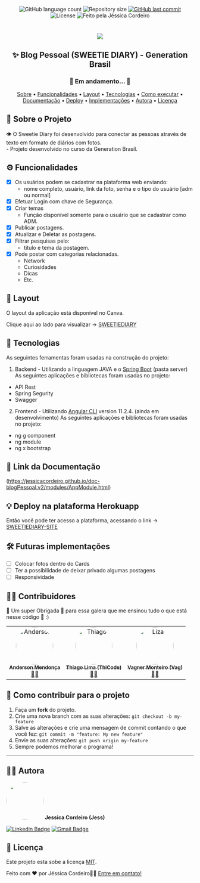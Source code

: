 <p align="center">
  <img alt="GitHub language count" src="https://img.shields.io/github/languages/count/jessicacordeiro/projeto-blogPessoal?color=%2304D361&style=flat">

  <img alt="Repository size" src="https://img.shields.io/github/repo-size/jessicacordeiro/projeto-blogPessoal?style=flat">
  
  <a href="https://github.com/jessicacordeiro/projeto-blogPessoal/commits/master">
    <img alt="GitHub last commit" src="https://img.shields.io/github/last-commit/jessicacordeiro/projeto-blogPessoal?style=flat">
  </a>
    
   <img alt="License" src="https://img.shields.io/badge/license-MIT-brightgreen?style=flat">
   
   <img alt="Feito pela Jéssica Cordeiro" src="https://img.shields.io/badge/feito%20por-JessicaCordeiro-%237519C1">
  
</p>

<h1 align="center">
    <img src="https://i.imgur.com/2kOLPJY.png" />
</h1>
  
  <h2 align="center"> 
  ✨ Blog Pessoal (SWEETIE DIARY) - Generation Brasil
 </h2>
 
 <h3 align="center">
  🚧 Em andamento... 🚧
 </h3>
    

<p align="center">
 <a href="#-sobre-o-projeto">Sobre</a> •
 <a href="#-funcionalidades">Funcionalidades</a> •
 <a href="#-layout">Layout</a> •
 <a href="#-tecnologias">Tecnologias</a> • 
 <a href="#-como-executar-o-projeto">Como executar</a> • 
 <a href="#-link-da-documentacao">Documentação</a> • 
 <a href="#-deploy-na-plataforma-herokuapp">Deploy</a> •
 <a href="#-futuras-implementacoes">Implementações</a> • 
 <a href="#-autora">Autora</a> • 
 <a href="#user-content--licença">Licença</a>
</p>

## 📄 Sobre o Projeto
<p align="start"> 
	👁️ O Sweetie Diary foi desenvolvido para conectar as pessoas através de texto em formato de 
  diários com fotos.<br>- Projeto desenvolvido no curso da Generation Brasil.
</p>
   
   
## ⚙️ Funcionalidades

- [x] Os usuários podem se cadastrar na plataforma web enviando:
	- nome completo, usuário, link da foto, senha e o tipo do usuário [adm ou normal]
- [x] Efetuar Login com chave de Segurança.
- [x] Criar temas
   - Função disponível somente para o usuário que se cadastrar como ADM.
- [x] Publicar postagens.
- [x] Atualizar e Deletar as postagens.
- [x] Filtrar pesquisas pelo:
	- titulo e tema da postagem.  
- [x] Pode postar com categorias relacionadas.
	- Network
	- Curiosidades
	- Dicas
	- Etc. 

## 🎨 Layout

O layout da aplicação está disponível no Canva. 

Clique aqui ao lado para visualizar -> [SWEETIEDIARY](https://www.canva.com/design/DAEctaSf9tg/WAb2Q6tvRAlTkxLlznyAig/view)


## 🚀 Tecnologias

As seguintes ferramentas foram usadas na construção do projeto:

1. Backend - Utilizando a linguagem JAVA e o [Spring Boot](https://start.spring.io/) (pasta server) 
As seguintes aplicações e bibliotecas foram usadas no projeto:

- API Rest
- Spring Segurity 
- Swagger

2. Frontend - Utilizando [Angular CLI](https://github.com/angular/angular-cli) version 11.2.4. (ainda em desenvolvimento)
As seguintes aplicações e bibliotecas foram usadas no projeto:

- ng g component
- ng module
- ng x bootstrap

## 🔗 Link da Documentação

(https://jessicacordeiro.github.io/doc-blogPessoal.v2/modules/AppModule.html)

## 💡 Deploy na plataforma Herokuapp

Então você pode ter acesso a plataforma, acessando o link -> [SWEETIEDIARY-SITE](https://sweetiediary.herokuapp.com/#/entrar)

## 🛠 Futuras implementações

- [ ] Colocar fotos dentro do Cards
- [ ] Ter a possibilidade de deixar privado algumas postagens
- [ ] Responsividade

## 👨‍💻 Contribuidores

💛 Um super Obrigada 👏 para essa galera que me ensinou tudo o que está nesse código 💛 :)

<table>
  <tr>
	<td align="center"><a href="https://www.linkedin.com/in/anderson-mendon%C3%A7a-de-abreu-11179a85/"><img style="border-radius: 50%;" src="https://media-exp1.licdn.com/dms/image/C4D03AQGvxIUennDT7g/profile-displayphoto-shrink_800_800/0/1603387423676?e=1625097600&v=beta&t=Cz4k6HjjbtCUxFBjdV6ZHCXf_MTjwaYKO72I74RVJsc" width="100px;" alt="Anderson"/><br /><sub><b>Anderson Mendonça </b></sub></a><br /><a href="" title="Instrutor da Generation Brasil">👨‍🚀</a></td> 
	  <td align="center"><a href="https://www.linkedin.com/in/thicode/"><img style="border-radius: 50%;" src="https://media-exp1.licdn.com/dms/image/C4D03AQEgYRMUkFG4gw/profile-displayphoto-shrink_800_800/0/1615098203034?e=1625097600&v=beta&t=DhANZkmN3juhzArTA2m9lL3E7CactoQ8KwcZ4ZUN3Gk" width="100px;" alt="Thiago"/><br /><sub><b>Thiago Lima (ThiCode)</b></sub></a><br /><a href="https://github.com/limathiagos" title="Instrutor da Generation Brasil">👨‍🚀</a></td> 
	   <td align="center"><a href="https://www.linkedin.com/in/vagner-monteiro-01b02811b/"><img style="border-radius: 50%;" src="https://media-exp1.licdn.com/dms/image/C4D03AQEtY0j2aFP_6w/profile-displayphoto-shrink_800_800/0/1588603343122?e=1625097600&v=beta&t=vbkrVKItiPafkf2rzWZoB8WNgM-VJym89RxPyDcm-IE" width="100px;" alt="Liza"/><br /><sub><b>Vagner Monteiro (Vag)</b></sub></a><br /><a href="https://www.linkedin.com/in/elizabeth-hastings/" title="Instrutor da Generation Brasil">👨‍🚀</a></td> 
	  
</tr>
</table>

## 💪 Como contribuir para o projeto

1. Faça um **fork** do projeto.
2. Crie uma nova branch com as suas alterações: `git checkout -b my-feature`
3. Salve as alterações e crie uma mensagem de commit contando o que você fez: `git commit -m "feature: My new feature"`
4. Envie as suas alterações: `git push origin my-feature`
5. Sempre podemos melhorar o programa!

---

## 👩‍💻 Autora

 <img style="border-radius: 50%;" src="https://i.imgur.com/2H6ftNW.jpg" width="100px;" alt=""/>
 <b>Jessica Cordeiro (Jess)</b>
 
[![Linkedin Badge](https://img.shields.io/badge/-Jessica-blue?style=flat-square&logo=Linkedin&logoColor=white&link=https://www.linkedin.com/in/jessica-a-cordeiro/)](https://www.linkedin.com/in/jessica-a-cordeiro/) 
[![Gmail Badge](https://img.shields.io/badge/-jessica.cordeiro121@gmail.com-c14438?style=flat-square&logo=Gmail&logoColor=white&link=mailto:jessica.cordeiro121@gmail.com)](mailto:jessica.cordeiro121@gmail.com)

## 📝 Licença

Este projeto esta sobe a licença [MIT](./LICENSE).

Feito com ❤️ por Jéssica Cordeiro👋🏽 [Entre em contato!](https://www.linkedin.com/in/jessica-a-cordeiro/)
